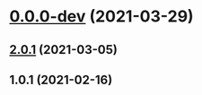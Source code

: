 # [0.0.0-dev](https://github.com/AlexRogalskiy/quotes/compare/v2.0.1...v0.0.0-dev) (2021-03-29)



## [2.0.1](https://github.com/AlexRogalskiy/quotes/compare/2.0.1...v2.0.1) (2021-03-05)



## 1.0.1 (2021-02-16)



